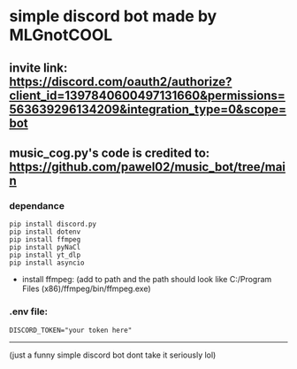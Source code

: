 # simple discord bot made by MLGnotCOOL

## invite link: https://discord.com/oauth2/authorize?client_id=1397840600497131660&permissions=563639296134209&integration_type=0&scope=bot

## music_cog.py's code is credited to: https://github.com/pawel02/music_bot/tree/main

### dependance
```
pip install discord.py
pip install dotenv
pip install ffmpeg
pip install pyNaCl
pip install yt_dlp
pip install asyncio
```
* install ffmpeg:
(add to path and the path should look like C:/Program Files (x86)/ffmpeg/bin/ffmpeg.exe)

### .env file:
```
DISCORD_TOKEN="your token here"
```

---

(just a funny simple discord bot dont take it seriously lol)